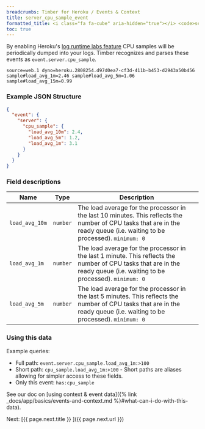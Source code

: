 ```yaml
---
breadcrumbs: Timber for Heroku / Events & Context
title: server_cpu_sample_event
formatted_title: <i class="fa fa-cube" aria-hidden="true"></i> <code>server_cpu_sample</code> event
toc: true
---
```


By enabling Heroku's [log runtime labs feature](https://devcenter.heroku.com/articles/log-runtime-metrics)
CPU samples will be periodically dumped into your logs. Timber recognizes and parses these events
as `event.server.cpu_sample`.

```
source=web.1 dyno=heroku.2808254.d97d0ea7-cf3d-411b-b453-d2943a50b456 sample#load_avg_1m=2.46 sample#load_avg_5m=1.06 sample#load_avg_15m=0.99
```

### Example JSON Structure

```json
{
  "event": {
    "server": {
      "cpu_sample": {
        "load_avg_10m": 2.4,
        "load_avg_5m": 1.2,
        "load_avg_1m": 3.1
      }
    }
  }
}
```

### Field descriptions

Name | Type | Description
-----|------|------------
`load_avg_10m` | `number` | The load average for the processor in the last 10 minutes. This reflects the number of CPU tasks that are in the ready queue (i.e. waiting to be processed). `minimum: 0`
`load_avg_1m` | `number` | The load average for the processor in the last 1 minute. This reflects the number of CPU tasks that are in the ready queue (i.e. waiting to be processed). `minimum: 0`
`load_avg_5m` | `number` | The load average for the processor in the last 5 minutes. This reflects the number of CPU tasks that are in the ready queue (i.e. waiting to be processed). `minimum: 0`


### Using this data

Example queries:

* Full path: `event.server.cpu_sample.load_avg_1m:>100`
* Short path: `cpu_sample.load_avg_1m:>100` - Short paths are aliases allowing for simpler access to these fields.
* Only this event: `has:cpu_sample`

See our doc on [using context & event data]({% link _docs/app/basics/events-and-context.md %}#what-can-i-do-with-this-data).


<div class="next">
  Next: [{{ page.next.title }} <i class="fa fa-arrow-circle-right" aria-hidden="true"></i>]({{ page.next.url }})
</div>